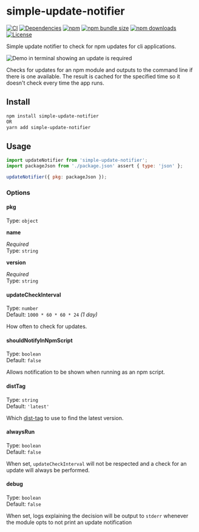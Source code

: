 # simple-update-notifier

[![CI](https://github.com/alexbrazier/simple-update-notifier/workflows/Build%20and%20Deploy/badge.svg)](https://github.com/alexbrazier/simple-update-notifier/actions) [![Dependencies](https://img.shields.io/librariesio/release/npm/simple-update-notifier)](https://www.npmjs.com/package/simple-update-notifier?activeTab=dependencies) [![npm](https://img.shields.io/npm/v/simple-update-notifier)](https://www.npmjs.com/package/simple-update-notifier) [![npm bundle size](https://img.shields.io/bundlephobia/min/simple-update-notifier)](https://bundlephobia.com/result?p=simple-update-notifier) [![npm downloads](https://img.shields.io/npm/dw/simple-update-notifier)](https://www.npmjs.com/package/simple-update-notifier) [![License](https://img.shields.io/npm/l/simple-update-notifier)](../../../backend/node\_modules/simple-update-notifier/LICENSE/)

Simple update notifier to check for npm updates for cli applications.

![Demo in terminal showing an update is required](../../../backend/node\_modules/simple-update-notifier/.github/demo.png)

Checks for updates for an npm module and outputs to the command line if there is one available. The result is cached for the specified time so it doesn't check every time the app runs.

## Install

```bash
npm install simple-update-notifier
OR
yarn add simple-update-notifier
```

## Usage

```js
import updateNotifier from 'simple-update-notifier';
import packageJson from './package.json' assert { type: 'json' };

updateNotifier({ pkg: packageJson });
```

### Options

#### pkg

Type: `object`

**name**

_Required_\
Type: `string`

**version**

_Required_\
Type: `string`

#### updateCheckInterval

Type: `number`\
Default: `1000 * 60 * 60 * 24` _(1 day)_

How often to check for updates.

#### shouldNotifyInNpmScript

Type: `boolean`\
Default: `false`

Allows notification to be shown when running as an npm script.

#### distTag

Type: `string`\
Default: `'latest'`

Which [dist-tag](https://docs.npmjs.com/adding-dist-tags-to-packages) to use to find the latest version.

#### alwaysRun

Type: `boolean`\
Default: `false`

When set, `updateCheckInterval` will not be respected and a check for an update will always be performed.

#### debug

Type: `boolean`\
Default: `false`

When set, logs explaining the decision will be output to `stderr` whenever the module opts to not print an update notification
